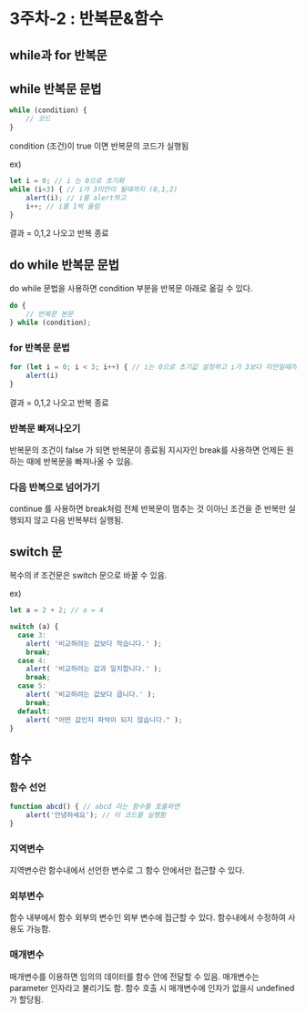 # 3주차-2 : 반복문&함수

## while과 for 반복문

## while 반복문 문법

```javascript
while (condition) {
    // 코드
}
```
condition (조건)이 true 이면 반복문의 코드가 실행됨

ex)

```javascript
let i = 0; // i 는 0으로 초기화
while (i<3) { // i가 3미만이 될때까지 (0,1,2)
    alert(i); // i를 alert하고
    i++; // i를 1씩 올림
}
```

결과 = 0,1,2 나오고 반복 종료

## do while 반복문 문법

do while 문법을 사용하면 condition 부분을 반복문 아래로 옮길 수 있다.

```javascript
do {
    // 반복문 본문
} while (condition);
```
### for 반복문 문법

```javascript
for (let i = 0; i < 3; i++) { // i는 0으로 초기값 설정하고 i가 3보다 미만일때까지 i++을 실행
    alert(i)
}
```

결과 = 0,1,2 나오고 반복 종료


### 반복문 빠져나오기

반복문의 조건이 false 가 되면 반복문이 종료됨
지시자인 break를 사용하면 언제든 원하는 때에 반복문을 빠져나올 수 있음.

### 다음 반복으로 넘어가기

continue 를 사용하면 break처럼 전체 반복문이 멈추는 것 이아닌 조건을 준 반복만 실행되지 않고 다음 반복부터 실행됨.

## switch 문

복수의 if 조건문은 switch 문으로 바꿀 수 있음.

ex)
```javascript
let a = 2 + 2; // a = 4

switch (a) {
  case 3:
    alert( '비교하려는 값보다 작습니다.' );
    break;
  case 4:
    alert( '비교하려는 값과 일치합니다.' );
    break;
  case 5:
    alert( '비교하려는 값보다 큽니다.' );
    break;
  default:
    alert( "어떤 값인지 파악이 되지 않습니다." );
}
```

## 함수

### 함수 선언

```javascript
function abcd() { // abcd 라는 함수를 호출하면
    alert('안녕하세요'); // 이 코드를 실행함
}
```

### 지역변수
지역변수란 함수내에서 선언한 변수로 그 함수 안에서만 접근할 수 있다.

### 외부변수
함수 내부에서 함수 외부의 변수인 외부 변수에 접근할 수 있다.
함수내에서 수정하여 사용도 가능함.

### 매개변수
매개변수를 이용하면 임의의 데이터를 함수 안에 전달할 수 있음.
매개변수는 parameter 인자라고 불리기도 함.
함수 호출 시 매개변수에 인자가 없을시 undefined가 할당됨.


